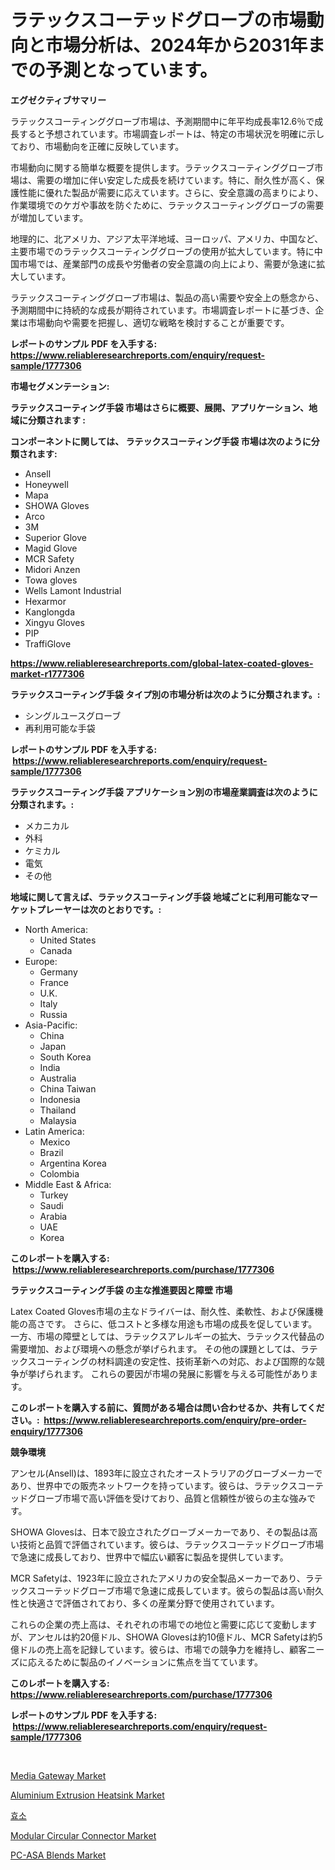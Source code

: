 <p><h1>ラテックスコーテッドグローブの市場動向と市場分析は、2024年から2031年までの予測となっています。</h1></p><p><strong>エグゼクティブサマリー</strong></p>
<p><p>ラテックスコーティンググローブ市場は、予測期間中に年平均成長率12.6％で成長すると予想されています。市場調査レポートは、特定の市場状況を明確に示しており、市場動向を正確に反映しています。</p><p>市場動向に関する簡単な概要を提供します。ラテックスコーティンググローブ市場は、需要の増加に伴い安定した成長を続けています。特に、耐久性が高く、保護性能に優れた製品が需要に応えています。さらに、安全意識の高まりにより、作業環境でのケガや事故を防ぐために、ラテックスコーティンググローブの需要が増加しています。</p><p>地理的に、北アメリカ、アジア太平洋地域、ヨーロッパ、アメリカ、中国など、主要市場でのラテックスコーティンググローブの使用が拡大しています。特に中国市場では、産業部門の成長や労働者の安全意識の向上により、需要が急速に拡大しています。</p><p>ラテックスコーティンググローブ市場は、製品の高い需要や安全上の懸念から、予測期間中に持続的な成長が期待されています。市場調査レポートに基づき、企業は市場動向や需要を把握し、適切な戦略を検討することが重要です。</p></p>
<p><strong>レポートのサンプル PDF を入手する: <a href="https://www.reliableresearchreports.com/enquiry/request-sample/1777306">https://www.reliableresearchreports.com/enquiry/request-sample/1777306</a></strong></p>
<p><strong>市場セグメンテーション:</strong></p>
<p><strong> ラテックスコーティング手袋 市場はさらに概要、展開、アプリケーション、地域に分類されます :</strong></p>
<p><strong>コンポーネントに関しては、 ラテックスコーティング手袋 市場は次のように分類されます: &nbsp;</strong></p>
<p><ul><li>Ansell</li><li>Honeywell</li><li>Mapa</li><li>SHOWA Gloves</li><li>Arco</li><li>3M</li><li>Superior Glove</li><li>Magid Glove</li><li>MCR Safety</li><li>Midori Anzen</li><li>Towa gloves</li><li>Wells Lamont Industrial</li><li>Hexarmor</li><li>Kanglongda</li><li>Xingyu Gloves</li><li>PIP</li><li>TraffiGlove</li></ul></p>
<p><strong><a href="https://www.reliableresearchreports.com/global-latex-coated-gloves-market-r1777306">https://www.reliableresearchreports.com/global-latex-coated-gloves-market-r1777306</a></strong></p>
<p><strong> ラテックスコーティング手袋 タイプ別の市場分析は次のように分類されます。:</strong></p>
<p><ul><li>シングルユースグローブ</li><li>再利用可能な手袋</li></ul></p>
<p><strong>レポートのサンプル PDF を入手する: &nbsp;<a href="https://www.reliableresearchreports.com/enquiry/request-sample/1777306">https://www.reliableresearchreports.com/enquiry/request-sample/1777306</a></strong></p>
<p><strong> ラテックスコーティング手袋 アプリケーション別の市場産業調査は次のように分類されます。:</strong></p>
<p><ul><li>メカニカル</li><li>外科</li><li>ケミカル</li><li>電気</li><li>その他</li></ul></p>
<p><strong>地域に関して言えば、ラテックスコーティング手袋 地域ごとに利用可能なマーケットプレーヤーは次のとおりです。:</strong></p>
<p><ul>
    <li>
        North America:
        <ul>
            <li>United States</li>
            <li>Canada</li>
        </ul>
    </li>
    <li>
        Europe:
        <ul>
            <li>Germany</li>
            <li>France</li>
            <li>U.K.</li>
            <li>Italy</li>
            <li>Russia</li>
        </ul>
    </li>
    <li>
        Asia-Pacific:
        <ul>
            <li>China</li>
            <li>Japan</li>
            <li>South Korea</li>
            <li>India</li>
            <li>Australia</li>
            <li>China Taiwan</li>
            <li>Indonesia</li>
            <li>Thailand</li>
            <li>Malaysia</li>
        </ul>
    </li>
    <li>
        Latin America:
        <ul>
            <li>Mexico</li>
            <li>Brazil</li>
            <li>Argentina Korea</li>
            <li>Colombia</li>
        </ul>
    </li>
    <li>
        Middle East & Africa:
        <ul>
            <li>Turkey</li>
            <li>Saudi</li>
            <li>Arabia</li>
            <li>UAE</li>
            <li>Korea</li>
        </ul>
    </li>
    </ul></p>
<p><strong>このレポートを購入する: &nbsp;<a href="https://www.reliableresearchreports.com/purchase/1777306">https://www.reliableresearchreports.com/purchase/1777306</a></strong></p>
<p><strong>ラテックスコーティング手袋 の主な推進要因と障壁 市場</strong></p>
<p><p>Latex Coated Gloves市場の主なドライバーは、耐久性、柔軟性、および保護機能の高さです。 さらに、低コストと多様な用途も市場の成長を促しています。 一方、市場の障壁としては、ラテックスアレルギーの拡大、ラテックス代替品の需要増加、および環境への懸念が挙げられます。 その他の課題としては、ラテックスコーティングの材料調達の安定性、技術革新への対応、および国際的な競争が挙げられます。 これらの要因が市場の発展に影響を与える可能性があります。</p></p>
<p><strong>このレポートを購入する前に、質問がある場合は問い合わせるか、共有してください。:&nbsp; <a href="https://www.reliableresearchreports.com/enquiry/pre-order-enquiry/1777306">https://www.reliableresearchreports.com/enquiry/pre-order-enquiry/1777306</a></strong></p>
<p><strong>競争環境</strong></p>
<p><p>アンセル(Ansell)は、1893年に設立されたオーストラリアのグローブメーカーであり、世界中での販売ネットワークを持っています。彼らは、ラテックスコーテッドグローブ市場で高い評価を受けており、品質と信頼性が彼らの主な強みです。</p><p>SHOWA Glovesは、日本で設立されたグローブメーカーであり、その製品は高い技術と品質で評価されています。彼らは、ラテックスコーテッドグローブ市場で急速に成長しており、世界中で幅広い顧客に製品を提供しています。</p><p>MCR Safetyは、1923年に設立されたアメリカの安全製品メーカーであり、ラテックスコーテッドグローブ市場で急速に成長しています。彼らの製品は高い耐久性と快適さで評価されており、多くの産業分野で使用されています。</p><p>これらの企業の売上高は、それぞれの市場での地位と需要に応じて変動しますが、アンセルは約20億ドル、SHOWA Glovesは約10億ドル、MCR Safetyは約5億ドルの売上高を記録しています。彼らは、市場での競争力を維持し、顧客ニーズに応えるために製品のイノベーションに焦点を当てています。</p></p>
<p><strong>このレポートを購入する: &nbsp; <a href="https://www.reliableresearchreports.com/purchase/1777306">https://www.reliableresearchreports.com/purchase/1777306</a></strong></p>
<p><strong>レポートのサンプル PDF を入手する: &nbsp;<a href="https://www.reliableresearchreports.com/enquiry/request-sample/1777306">https://www.reliableresearchreports.com/enquiry/request-sample/1777306</a></strong><strong></strong></p>
<p>&nbsp;</p>
<p><p><a href="https://medium.com/@samantha.welch56767/decoding-media-gateway-market-metrics-market-share-trends-and-growth-patterns-7587beac431a">Media Gateway Market</a></p><p><a href="https://view.publitas.com/reportprime-1/aluminium-extrusion-heatsink-market-research-report-its-history-and-forecast-2024-to-2031/">Aluminium Extrusion Heatsink Market</a></p><p><a href="https://medium.com/@cierrahayes645/%ED%9A%A8%EC%86%8C-%EC%8B%9C%EC%9E%A5-%EA%B2%BD%EC%9F%81-%EB%B6%84%EC%84%9D-%EC%8B%9C%EC%9E%A5-%EB%8F%99%ED%96%A5-%EB%B0%8F-2031%EB%85%84%EA%B9%8C%EC%A7%80%EC%9D%98-%EC%98%88%EC%B8%A1-8b421328e6b0">효소</a></p><p><a href="https://shimmer-gardenia-37a.notion.site/Modular-Circular-Connector-Market-Comprehensive-Assessment-by-Type-Application-and-Geography-393865f2e14b4d73acf858ecae9346dd">Modular Circular Connector Market</a></p><p><a href="https://www.linkedin.com/pulse/pc-asa-blends-market-size-trends-growth-outlook-forecasted-snrae?trackingId=ug%2FnbjvVknHH6G%2FAuMMqHw%3D%3D">PC-ASA Blends Market</a></p></p>